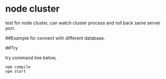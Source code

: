 node cluster
============

test for node cluster, can watch cluster process and roll back same server port.

##Example for connect with different database.

##Try

try command line below,

    npm compile
    npm start
